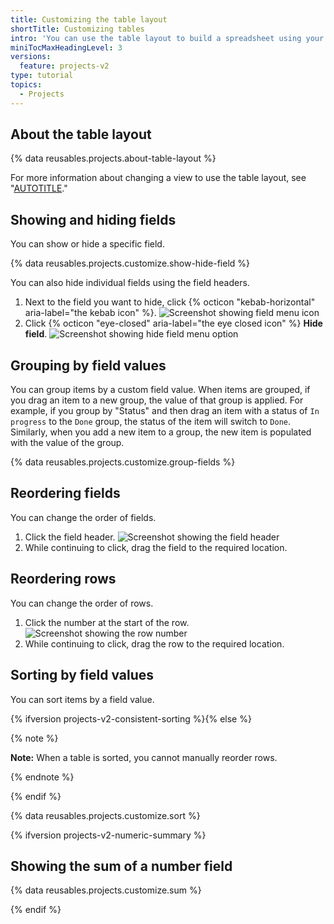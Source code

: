 ```yaml
---
title: Customizing the table layout
shortTitle: Customizing tables
intro: 'You can use the table layout to build a spreadsheet using your project''s items,  {% data variables.product.company_short %} metadata, and your custom fields.'
miniTocMaxHeadingLevel: 3
versions:
  feature: projects-v2
type: tutorial
topics:
  - Projects
---
```


## About the table layout

{% data reusables.projects.about-table-layout %}

For more information about changing a view to use the table layout, see "[AUTOTITLE](/issues/planning-and-tracking-with-projects/customizing-views-in-your-project/changing-the-layout-of-a-view#changing-the-project-layout)."

## Showing and hiding fields

You can show or hide a specific field.

{% data reusables.projects.customize.show-hide-field %}

You can also hide individual fields using the field headers.

1. Next to the field you want to hide, click {% octicon "kebab-horizontal" aria-label="the kebab icon" %}.
   ![Screenshot showing field menu icon](/assets/images/help/projects-v2/modify-field-menu.png)
1. Click {% octicon "eye-closed" aria-label="the eye closed icon" %} **Hide field**.
   ![Screenshot showing hide field menu option](/assets/images/help/projects-v2/hide-field-via-menu.png)

## Grouping by field values

You can group items by a custom field value. When items are grouped, if you drag an item to a new group, the value of that group is applied. For example, if you group by "Status" and then drag an item with a status of `In progress` to the `Done` group, the status of the item will switch to `Done`. Similarly, when you add a new item to a group, the new item is populated with the value of the group.

{% data reusables.projects.customize.group-fields %}

## Reordering fields

You can change the order of fields.

1. Click the field header.
   ![Screenshot showing the field header](/assets/images/help/projects-v2/select-field-header.png)
2. While continuing to click, drag the field to the required location.

## Reordering rows

You can change the order of rows.

1. Click the number at the start of the row.
   ![Screenshot showing the row number](/assets/images/help/projects-v2/select-row-number.png)
2. While continuing to click, drag the row to the required location.

## Sorting by field values

You can sort items by a field value.

{% ifversion projects-v2-consistent-sorting %}{% else %}

{% note %}

**Note:** When a table is sorted, you cannot manually reorder rows.

{% endnote %}

{% endif %}

{% data reusables.projects.customize.sort %}

{% ifversion projects-v2-numeric-summary %}

## Showing the sum of a number field

{% data reusables.projects.customize.sum %}

{% endif %}
